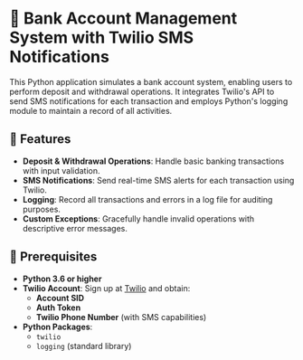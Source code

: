 # 🏦 Bank Account Management System with Twilio SMS Notifications

This Python application simulates a bank account system, enabling users to perform deposit and withdrawal operations. It integrates Twilio's API to send SMS notifications for each transaction and employs Python's logging module to maintain a record of all activities.

## 🚀 Features

- **Deposit & Withdrawal Operations**: Handle basic banking transactions with input validation.
- **SMS Notifications**: Send real-time SMS alerts for each transaction using Twilio.
- **Logging**: Record all transactions and errors in a log file for auditing purposes.
- **Custom Exceptions**: Gracefully handle invalid operations with descriptive error messages.

## 🧰 Prerequisites

- **Python 3.6 or higher**
- **Twilio Account**: Sign up at [Twilio](https://www.twilio.com/) and obtain:
  - **Account SID**
  - **Auth Token**
  - **Twilio Phone Number** (with SMS capabilities)
- **Python Packages**:
  - `twilio`
  - `logging` (standard library)

